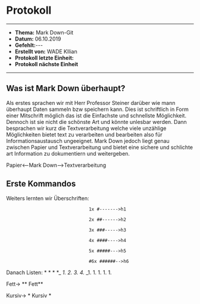 # Protokoll
--------------------------------------------------------------------------------------------------------------------------
* **Thema:** Mark Down-Git
* **Datum:** 06.10.2019
* **Gefehlt:**---
* **Erstellt von:** WADE KIlian
* **Protokoll letzte Einheit:** 
* **Protokoll nächste Einheit**
-----------------------------------------------------------------------------------------------------------------------------





## Was ist Mark Down überhaupt?
Als erstes sprachen wir mit Herr Professor Steiner darüber wie mann überhaupt Daten sammeln bzw speichern kann. Dies ist schriftlich in Form einer Mitschrift möglich das ist die Einfachste und schnellste Möglichkeit. Dennoch ist sie nicht die schönste Art und könnte unlesbar werden. Dann besprachen wir kurz die Textverarbeitung welche viele unzählige Möglichkeiten bietet text zu verarbeiten und bearbeiten also für Informationsaustausch ungeeignet. Mark Down jedoch liegt genau zwischen Papier und Textverarbeitung und bietet eine sichere und schlichte art Information zu dokumentiern und weitergeben.

Papier<--Mark Down-->Textverarbeitung

## Erste Kommandos
Weiters lernten wir Überschriften: 
                                   
                                   1x #------->h1
                                   
                                   2x ##------>h2
                                   
                                   3x ###----->h3
                                  
                                   4x ####---->h4
                                   
                                   5x #####--->h5
                                   
                                   #6x ######-->h6

Danach Listen: * * * *_ _1. 2. 3. 4._ _1. 1. 1. 1. 1.

Fett-> ** Fett**

Kursiv-> * Kursiv *

